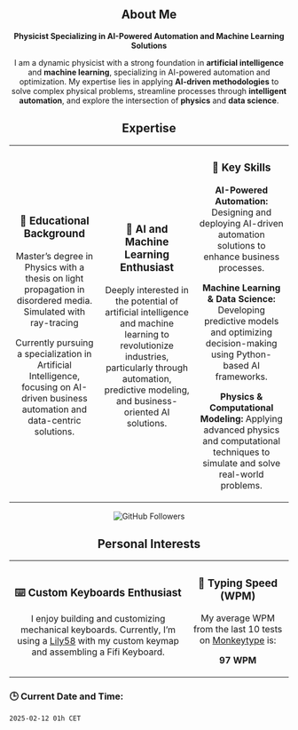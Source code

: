 <h2 align="center">About Me</h2>
<p align="center"><strong>Physicist Specializing in AI-Powered Automation and Machine Learning Solutions</strong></p>
<p align="center">I am a dynamic physicist with a strong foundation in <strong>artificial intelligence</strong> and <strong>machine learning</strong>, specializing in AI-powered automation and optimization. My expertise lies in applying <strong>AI-driven methodologies</strong> to solve complex physical problems, streamline processes through <strong>intelligent automation</strong>, and explore the intersection of <strong>physics</strong> and <strong>data science</strong>.</p>

<h2 align="center">Expertise</h2>

<table>
  <tr>
    <td align="center">
      <h3>🌱 Educational Background</h3>
      <p>Master’s degree in Physics with a thesis on light propagation in disordered media. Simulated with ray-tracing</p>
      <p>Currently pursuing a specialization in Artificial Intelligence, focusing on AI-driven business automation and data-centric solutions.</p>
    </td>
    <td align="center">
      <h3>🤖 AI and Machine Learning Enthusiast</h3>
      <p>Deeply interested in the potential of artificial intelligence and machine learning to revolutionize industries, particularly through automation, predictive modeling, and business-oriented AI solutions.</p>
    </td>
    <td align="center">
      <h3>🚀 Key Skills</h3>
      <p><strong>AI-Powered Automation:</strong> Designing and deploying AI-driven automation solutions to enhance business processes.</p>
      <p><strong>Machine Learning & Data Science:</strong> Developing predictive models and optimizing decision-making using Python-based AI frameworks.</p>
      <p><strong>Physics & Computational Modeling:</strong> Applying advanced physics and computational techniques to simulate and solve real-world problems.</p>
    </td>
  </tr>
</table>

<p align="center">
  <img src="https://img.shields.io/github/followers/FullFran?label=Followers&style=social" alt="GitHub Followers" />
</p>

<h2 align="center">Personal Interests</h2>

<table>
  <tr>
    <td align="center">
      <h3>⌨️ Custom Keyboards Enthusiast</h3>
      <p>I enjoy building and customizing mechanical keyboards. Currently, I’m using a <a href="https://github.com/FullFran/zmk-lily58">Lily58</a> with my custom keymap and assembling a Fifi Keyboard.</p>
    </td>
    <td align="center">
      <h3>🏃 Typing Speed (WPM)</h3>
      <p>My average WPM from the last 10 tests on <a href="https://monkeytype.com">Monkeytype</a> is:</p>
      <p><strong>97 WPM</strong></p>
    </td>
  </tr>
</table>

### 🕒 Current Date and Time:
<!-- START_DATE -->
`2025-02-12 01h CET`
<!-- END_DATE -->
